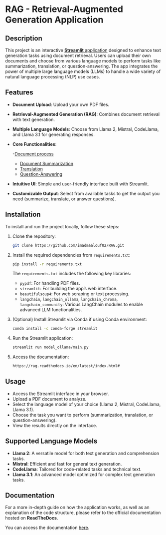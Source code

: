 # RAG - Retrieval-Augmented Generation Application

## Description

This project is an interactive [**Streamlit** application](https://github.com/imadmaalouf02/RAG/blob/main/model_ollama/main.py) designed to enhance text generation tasks using document retrieval. Users can upload their own documents and choose from various language models to perform tasks like summarization, translation, or question-answering. The app integrates the power of multiple large language models (LLMs) to handle a wide variety of natural language processing (NLP) use cases.

## Features

- **Document Upload**: Upload your own PDF files.
- **Retrieval-Augmented Generation (RAG)**: Combines document retrieval with text generation.
- **Multiple Language Models**: Choose from Llama 2, Mistral, CodeLlama, and Llama 3.1 for generating responses.
- **Core Functionalities**:

  -[Document process](https://github.com/imadmaalouf02/RAG/blob/main/model_ollama/process_pdf.py) 
  - [Document Summarization](https://github.com/imadmaalouf02/RAG/blob/main/model_ollama/summarizer.py)
  - [Translation](https://github.com/imadmaalouf02/RAG/blob/main/model_ollama/translator.py)
  - [Question-Answering](https://github.com/imadmaalouf02/RAG/blob/main/model_ollama/question_handler.py)
- **Intuitive UI**: Simple and user-friendly interface built with Streamlit.
- **Customizable Output**: Select from available tasks to get the output you need (summarize, translate, or answer questions).

## Installation

To install and run the project locally, follow these steps:

1. Clone the repository:

   ```bash
   git clone https://github.com/imadmaalouf02/RAG.git
   ```

2. Install the required dependencies from `requirements.txt`:

   ```bash
   pip install -r requirements.txt
   ```

   The `requirements.txt` includes the following key libraries:

   - `pypdf`: For handling PDF files.
   - `streamlit`: For building the app’s web interface.
   - `beautifulsoup4`: For web scraping or text processing.
   - `langchain`, `langchain_ollama`, `langchain_chroma`, `langchain_community`: Various LangChain modules to enable advanced LLM functionalities.

3. (Optional) Install Streamlit via Conda if using Conda environment:

   ```bash
   conda install -c conda-forge streamlit
   ```

4. Run the Streamlit application:

   ```bash
   streamlit run model_ollama/main.py
   ```

5. Access the documentation:

   ```bash
   https://rag.readthedocs.io/en/latest/index.html#
   ```
## Usage

- Access the Streamlit interface in your browser.
- Upload a PDF document to analyze.
- Select the language model of your choice (Llama 2, Mistral, CodeLlama, Llama 3.1).
- Choose the task you want to perform (summarization, translation, or question-answering).
- View the results directly on the interface.

## Supported Language Models

- **Llama 2**: A versatile model for both text generation and comprehension tasks.
- **Mistral**: Efficient and fast for general text generation.
- **CodeLlama**: Tailored for code-related tasks and technical text.
- **Llama 3.1**: An advanced model optimized for complex text generation tasks.

## Documentation

For a more in-depth guide on how the application works, as well as an explanation of the code structure, please refer to the official documentation hosted on **ReadTheDocs**.

You can access the documentation [here](https://rag.readthedocs.io/en/latest/index.html#).


